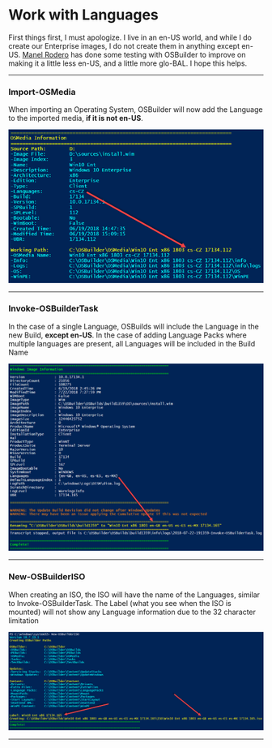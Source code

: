 # Work with Languages

First things first, I must apologize.  I live in an en-US world, and while I do create our Enterprise images, I do not create them in anything except en-US.  [Manel Rodero](https://twitter.com/manelrodero) has done some testing with OSBuilder to improve on making it a little less en-US, and a little more glo-BAL.  I hope this helps.

---

### Import-OSMedia

When importing an Operating System, OSBuilder will now add the Language to the imported media, **if it is not en-US**.

![](/assets/2018-07-21_12-28-17.png)

---

### Invoke-OSBuilderTask

In the case of a single Language, OSBuilds will include the Language in the new Build, **except en-US**.  In the case of adding Language Packs where multiple languages are present, all Languages will be included in the Build Name

![](/assets/2018-07-22_22-26-05.png)

---

### New-OSBuilderISO

When creating an ISO, the ISO will have the name of the Languages, similar to Invoke-OSBuilderTask.  The Label \(what you see when the ISO is mounted\) will not show any Language information due to the 32 character limitation

![](/assets/2018-07-22_22-31-01.png)

---




